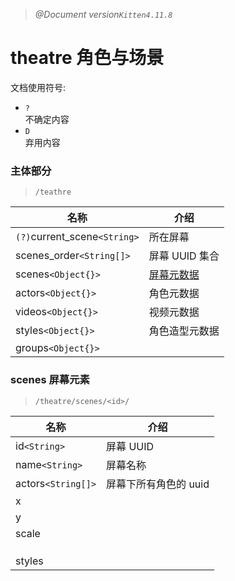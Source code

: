 > _@Document version`Kitten4.11.8`_

# **theatre** 角色与场景
文档使用符号:
- `?`  
  不确定内容
- `D`  
  弃用内容
  
### 主体部分
> `/teathre`

| 名称                         | 介绍                          |
| ---------------------------- | ----------------------------- |
| `(?)`current_scene`<String>` | 所在屏幕                      |
| scenes_order`<String[]>`     | 屏幕 UUID 集合                |
| scenes`<Object{}>`           | [屏幕元数据](#scenes屏幕元素) |
| actors`<Object{}>`           | 角色元数据                    |
| videos`<Object{}>`           | 视频元数据                    |
| styles`<Object{}>`           | 角色造型元数据                |
| groups`<Object{}>`           |                               |

### scenes 屏幕元素

> `/theatre/scenes/<id>/`

| 名称               | 介绍                  |
| ------------------ | --------------------- |
| id`<String>`       | 屏幕 UUID             |
| name`<String>`     | 屏幕名称              |
| actors`<String[]>` | 屏幕下所有角色的 uuid |
| x                  |                       |
| y                  |                       |
| scale              |                       |
|                    |                       |
|                    |                       |
|                    |                       |
| styles             |                       |
